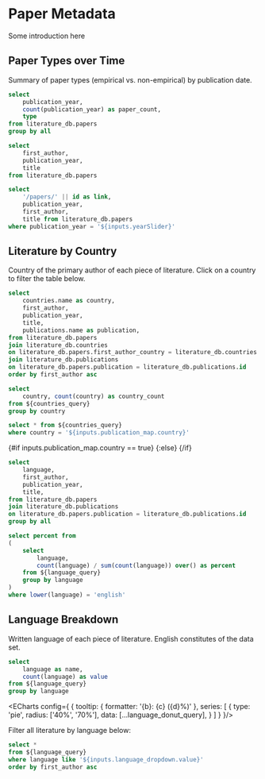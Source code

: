 # Paper Metadata

Some introduction here

## Paper Types over Time

Summary of paper types (empirical vs. non-empirical) by publication date.

```sql paper_types_query
select 
    publication_year,
    count(publication_year) as paper_count,
    type
from literature_db.papers
group by all
```

<BarChart
    data={paper_types_query}
    x=publication_year
    y=paper_count
    series=type
    xFmt=id
/>

```sql papers_by_year
select  
    first_author, 
    publication_year, 
    title 
from literature_db.papers
```

<Slider title="Publication Year" name=yearSlider min=2002 max=2025 fmt=id />

```sql filtered_papers
select 
    '/papers/' || id as link,
    publication_year, 
    first_author, 
    title from literature_db.papers 
where publication_year = '${inputs.yearSlider}'
```

<DataTable data={filtered_papers} rows=25 link=link>
    <Column id=publication_year fmt=id />
    <Column id=first_author />
    <Column id=title />
</DataTable>

## Literature by Country

Country of the primary author of each piece of literature. Click on a country to filter the table below.

```sql countries_query
select
    countries.name as country,
    first_author,
    publication_year,
    title,
    publications.name as publication,
from literature_db.papers
join literature_db.countries
on literature_db.papers.first_author_country = literature_db.countries.id
join literature_db.publications
on literature_db.papers.publication = literature_db.publications.id
order by first_author asc
```

```sql countries_count
select
    country, count(country) as country_count
from ${countries_query}
group by country
```

<AreaMap
    data={countries_count}
    areaCol=country
    geoJsonUrl='https://d2ad6b4ur7yvpq.cloudfront.net/naturalearth-3.3.0/ne_110m_admin_0_countries.geojson'
    geoId=name
    value=country_count
    startingZoom=4
    height=420
    name=publication_map
/>

```sql filtered_countries_query
select * from ${countries_query}
where country = '${inputs.publication_map.country}'
```

{#if inputs.publication_map.country == true}
    <DataTable data={countries_query} rows=25>
        <Column id=country />
        <Column id=first_author />
        <Column id=publication_year fmt=id />
        <Column id=title />
    </DataTable>
{:else}
    <DataTable data={filtered_countries_query} rows=25>
        <Column id=country />
        <Column id=first_author />
        <Column id=publication_year fmt=id />
        <Column id=title />
    </DataTable>
{/if}

```sql language_query
select 
    language,
    first_author, 
    publication_year, 
    title, 
from literature_db.papers
join literature_db.publications
on literature_db.papers.publication = literature_db.publications.id
group by all
```

```sql language_percentage_query
select percent from
(
    select 
        language, 
        count(language) / sum(count(language)) over() as percent
    from ${language_query}
    group by language
)
where lower(language) = 'english'
```

## Language Breakdown
Written language of each piece of literature. English constitutes __<Value data={language_percentage_query} column=percent fmt=pct0 />__ of the data set.

```sql language_donut_query
select
    language as name,
    count(language) as value
from ${language_query}
group by language
```

<ECharts config={
    {
        tooltip: {
            formatter: '{b}: {c} ({d}%)'
        },
        series: [
            {
                type: 'pie',
                radius: ['40%', '70%'],
                data: [...language_donut_query],
            }
        ]
    }
}/>

Filter all literature by language below:

<Dropdown
    data={language_query}
    name=language_dropdown
    value=language
    title="Language"
/>

```sql filtered_language_query
select *
from ${language_query}
where language like '${inputs.language_dropdown.value}'
order by first_author asc
```

<DataTable data={filtered_language_query} rows=25>
    <Column id=language />
    <Column id=first_author />
    <Column id=publication_year fmt=id />
    <Column id=title />
</DataTable>
